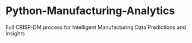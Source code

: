 # Python-Manufacturing-Analytics
Full CRISP-DM process for Intelligent Manufacturing Data Predictions and Insights
